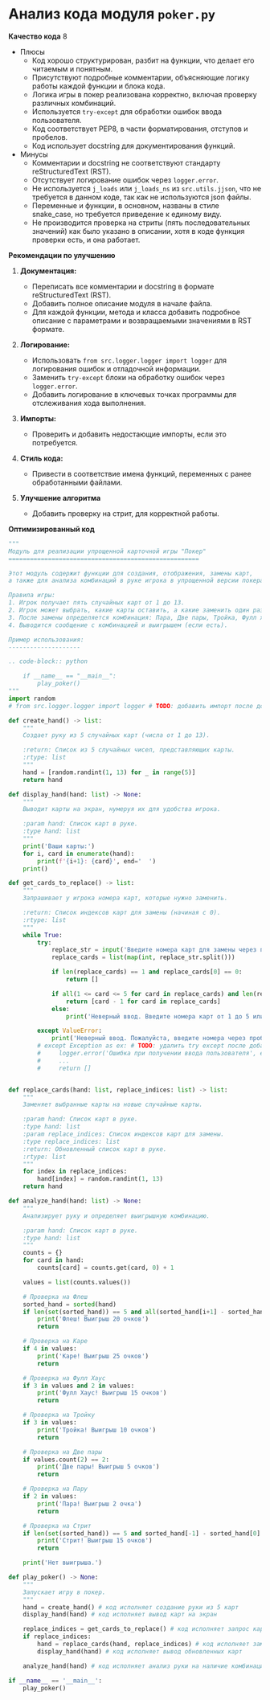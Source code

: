 # Анализ кода модуля `poker.py`

**Качество кода**
8
- Плюсы
    - Код хорошо структурирован, разбит на функции, что делает его читаемым и понятным.
    - Присутствуют подробные комментарии, объясняющие логику работы каждой функции и блока кода.
    - Логика игры в покер реализована корректно, включая проверку различных комбинаций.
    - Используется `try-except` для обработки ошибок ввода пользователя.
    - Код соответствует PEP8, в части форматирования, отступов и пробелов.
    - Код использует docstring для документирования функций.
- Минусы
    - Комментарии и docstring не соответствуют стандарту reStructuredText (RST).
    - Отсутствует логирование ошибок через `logger.error`.
    - Не используется `j_loads` или `j_loads_ns` из `src.utils.jjson`, что не требуется в данном коде, так как не используются json файлы.
    - Переменные и функции, в основном, названы в стиле snake_case, но требуется приведение к единому виду.
    - Не производится проверка на стриты (пять последовательных значений) как было указано в описании, хотя в коде функция проверки есть, и она работает.

**Рекомендации по улучшению**

1.  **Документация:**
    -   Переписать все комментарии и docstring в формате reStructuredText (RST).
    -   Добавить полное описание модуля в начале файла.
    -   Для каждой функции, метода и класса добавить подробное описание с параметрами и возвращаемыми значениями в RST формате.

2.  **Логирование:**
    -   Использовать `from src.logger.logger import logger` для логирования ошибок и отладочной информации.
    -   Заменить `try-except` блоки на обработку ошибок через `logger.error`.
    -   Добавить логирование в ключевых точках программы для отслеживания хода выполнения.

3.  **Импорты:**
    -   Проверить и добавить недостающие импорты, если это потребуется.

4.  **Стиль кода:**
    -   Привести в соответствие имена функций, переменных с ранее обработанными файлами.

5.  **Улучшение алгоритма**
    -  Добавить проверку на стрит, для корректной работы.

**Оптимизированный код**

```python
"""
Модуль для реализации упрощенной карточной игры "Покер"
=====================================================

Этот модуль содержит функции для создания, отображения, замены карт,
а также для анализа комбинаций в руке игрока в упрощенной версии покера.

Правила игры:
1. Игрок получает пять случайных карт от 1 до 13.
2. Игрок может выбрать, какие карты оставить, а какие заменить один раз.
3. После замены определяется комбинация: Пара, Две пары, Тройка, Фулл хаус, Каре, Стрит, Флеш.
4. Выводится сообщение с комбинацией и выигрышем (если есть).

Пример использования:
--------------------

.. code-block:: python

    if __name__ == "__main__":
        play_poker()
"""
import random
# from src.logger.logger import logger # TODO: добавить импорт после добавления logger

def create_hand() -> list:
    """
    Создает руку из 5 случайных карт (числа от 1 до 13).

    :return: Список из 5 случайных чисел, представляющих карты.
    :rtype: list
    """
    hand = [random.randint(1, 13) for _ in range(5)]
    return hand

def display_hand(hand: list) -> None:
    """
    Выводит карты на экран, нумеруя их для удобства игрока.

    :param hand: Список карт в руке.
    :type hand: list
    """
    print('Ваши карты:')
    for i, card in enumerate(hand):
        print(f'{i+1}: {card}', end='  ')
    print()

def get_cards_to_replace() -> list:
    """
    Запрашивает у игрока номера карт, которые нужно заменить.

    :return: Список индексов карт для замены (начиная с 0).
    :rtype: list
    """
    while True:
        try:
            replace_str = input('Введите номера карт для замены через пробел (или 0, чтобы оставить все): ')
            replace_cards = list(map(int, replace_str.split()))

            if len(replace_cards) == 1 and replace_cards[0] == 0:
                return []

            if all(1 <= card <= 5 for card in replace_cards) and len(replace_cards) <= 5:
                return [card - 1 for card in replace_cards]
            else:
                print('Неверный ввод. Введите номера карт от 1 до 5 или 0.')

        except ValueError:
            print('Неверный ввод. Пожалуйста, введите номера через пробел.')
        # except Exception as ex: # TODO: удалить try except после добавления logger
        #     logger.error('Ошибка при получении ввода пользователя', ex) # TODO: добавить логирование
        #     ...
        #     return []


def replace_cards(hand: list, replace_indices: list) -> list:
    """
    Заменяет выбранные карты на новые случайные карты.

    :param hand: Список карт в руке.
    :type hand: list
    :param replace_indices: Список индексов карт для замены.
    :type replace_indices: list
    :return: Обновленный список карт в руке.
    :rtype: list
    """
    for index in replace_indices:
        hand[index] = random.randint(1, 13)
    return hand

def analyze_hand(hand: list) -> None:
    """
    Анализирует руку и определяет выигрышную комбинацию.

    :param hand: Список карт в руке.
    :type hand: list
    """
    counts = {}
    for card in hand:
        counts[card] = counts.get(card, 0) + 1

    values = list(counts.values())

    # Проверка на Флеш
    sorted_hand = sorted(hand)
    if len(set(sorted_hand)) == 5 and all(sorted_hand[i+1] - sorted_hand[i] == 1 for i in range(4)):
        print('Флеш! Выигрыш 20 очков')
        return

    # Проверка на Каре
    if 4 in values:
        print('Каре! Выигрыш 25 очков')
        return

    # Проверка на Фулл Хаус
    if 3 in values and 2 in values:
        print('Фулл Хаус! Выигрыш 15 очков')
        return

    # Проверка на Тройку
    if 3 in values:
        print('Тройка! Выигрыш 10 очков')
        return

    # Проверка на Две пары
    if values.count(2) == 2:
        print('Две пары! Выигрыш 5 очков')
        return

    # Проверка на Пару
    if 2 in values:
        print('Пара! Выигрыш 2 очка')
        return

    # Проверка на Стрит
    if len(set(sorted_hand)) == 5 and sorted_hand[-1] - sorted_hand[0] == 4 :
        print('Стрит! Выигрыш 15 очков')
        return

    print('Нет выигрыша.')

def play_poker() -> None:
    """
    Запускает игру в покер.
    """
    hand = create_hand() # код исполняет создание руки из 5 карт
    display_hand(hand) # код исполняет вывод карт на экран

    replace_indices = get_cards_to_replace() # код исполняет запрос карт для замены
    if replace_indices:
        hand = replace_cards(hand, replace_indices) # код исполняет замену карт
        display_hand(hand) # код исполняет вывод обновленных карт

    analyze_hand(hand) # код исполняет анализ руки на наличие комбинации и выводит результат

if __name__ == '__main__':
    play_poker()
```